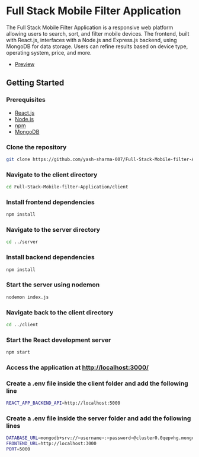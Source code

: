 # Full Stack Mobile Filter Application

The Full Stack Mobile Filter Application is a responsive web platform allowing users to search, sort, and filter mobile devices. The frontend, built with React.js, interfaces with a Node.js and Express.js backend, using MongoDB for data storage. Users can refine results based on device type, operating system, price, and more.

- [Preview](https://mobile-full-stack-app-frontend.onrender.com/)
  
## Getting Started

### Prerequisites
- [React.js](https://reactjs.org/)
- [Node.js](https://nodejs.org/)
- [npm](https://www.npmjs.com/)
- [MongoDB](https://www.mongodb.com/)

  
### Clone the repository
```bash
git clone https://github.com/yash-sharma-007/Full-Stack-Mobile-filter-Application.git
```

### Navigate to the client directory
```bash
cd Full-Stack-Mobile-filter-Application/client
```

### Install frontend dependencies
```bash
npm install
```

### Navigate to the server directory
```bash
cd ../server
```
### Install backend dependencies
```bash
npm install
```

### Start the server using nodemon
```bash
nodemon index.js
```

### Navigate back to the client directory
```bash
cd ../client
```

### Start the React development server
```bash
npm start
```

### Access the application at [http://localhost:3000/](http://localhost:3000/)

### Create a .env file inside the client folder and add the following line
```bash
REACT_APP_BACKEND_API=http://localhost:5000
```
### Create a .env file inside the server folder and add the following lines
```bash
DATABASE_URL=mongodb+srv://<username>:<password>@cluster0.0qepvhg.mongodb.net/Mobile_App
FRONTEND_URL=http://localhost:3000
PORT=5000
```
